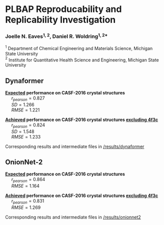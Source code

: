 # PLBAP Reproducability and Replicability Investigation
### <b>Joelle N. Eaves</b>$^{1,2}$<b>, Daniel R. Woldring</b>$^{1,2*}$
$^{1}$ Department of Chemical Engineering and Materials Science, Michigan State University  
$^{2}$ Institute for Quantitative Health Science and Engineering, Michigan State University  

## Dynaformer
<b><u>Expected</u> performance on CASF-2016 crystal structures</b>  
&nbsp;&nbsp;&nbsp;&nbsp; $r_{pearson} = 0.827$  
&nbsp;&nbsp;&nbsp;&nbsp; $SD = 1.266$  
&nbsp;&nbsp;&nbsp;&nbsp; $RMSE = 1.221$  

<b><u>Achieved</u> performance on CASF-2016 crystal structures <u>excluding 4f3c</u></b>  
&nbsp;&nbsp;&nbsp;&nbsp; $r_{pearson} = 0.824$  
&nbsp;&nbsp;&nbsp;&nbsp; $SD = 1.548$  
&nbsp;&nbsp;&nbsp;&nbsp; $RMSE = 1.233$  

Corresponding results and intermediate files in [/results/dynaformer](https://github.com/jeavesj/plip-plop/tree/main/results/dynaformer)


## OnionNet-2
<b><u>Expected</u> performance on CASF-2016 crystal structures</b>  
&nbsp;&nbsp;&nbsp;&nbsp; $r_{pearson} = 0.864$  
&nbsp;&nbsp;&nbsp;&nbsp; $RMSE = 1.164$  

<b><u>Achieved</u> performance on CASF-2016 crystal structures <u>excluding 4f3c</u></b>  
&nbsp;&nbsp;&nbsp;&nbsp; $r_{pearson} = 0.831$  
&nbsp;&nbsp;&nbsp;&nbsp; $RMSE = 1.269$  

Corresponding results and intermediate files in [/results/onionnet2](https://github.com/jeavesj/plip-plop/tree/main/results/dynaformer)


